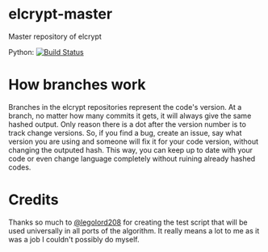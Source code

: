 # elcrypt-master
Master repository of elcrypt

Python: [![Build Status](https://travis-ci.org/elcrypt/elcrypt-python.svg?branch=v8)](https://travis-ci.org/elcrypt/elcrypt-python)

# How branches work
Branches in the elcrypt repositories represent the code's version. At a branch, no matter how many commits it gets, it will always give the same hashed output. Only reason there is a dot after the version number is to track change versions. So, if you find a bug, create an issue, say what version you are using and someone will fix it for your code version, without changing the outputed hash. This way, you can keep up to date with your code or even change language completely without ruining already hashed codes.

# Credits
Thanks so much to [@legolord208](https://github.com/legolord208/) for creating the test script that will be used universally in all ports of the algorithm. It really means a lot to me as it was a job I couldn't possibly do myself.